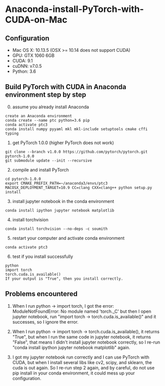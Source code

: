 # Anaconda-install-PyTorch-with-CUDA-on-Mac


## Configuration
- Mac OS X: 10.13.5 (OSX >= 10.14 does not support CUDA)
- GPU: GTX 1060 6GB
- CUDA: 9.1 
- cuDNN: v7.0.5 
- Python: 3.6


## Build PyTorch with CUDA in Anaconda environment step by step
0. assume you already install Anaconda
```
create an Anaconda environment
conda create --name ptc python=3.6 pip
conda activate ptc3
conda install numpy pyyaml mkl mkl-include setuptools cmake cffi typing
```

1. get PyTorch 1.0.0 (higher PyTorch does not work)
```
git clone --branch v1.0.0 https://github.com/pytorch/pytorch.git pytorch-1.0.0
git submodule update --init --recursive
```

2. compile and install PyTorch
```
cd pytorch-1.0.0
export CMAKE_PREFIX_PATH=~/anaconda3/envs/ptc3
MACOSX_DEPLOYMENT_TARGET=10.9 CC=clang CXX=clang++ python setup.py install
```

3. install jupyter notebook in the conda environment
```
conda install ipython jupyter notebook matplotlib
```

4. install torchvision
```
conda install torchvision --no-deps -c soumith
```

5. restart your computer and activate conda environment
```
conda activate ptc3
```

6. test if you install successfully
```
python
import torch
torch.cuda.is_available()
If your output is "True", then you install correctly.
```


## Problems encountered 
1. When I run python -> import torch, I got the error: ModuleNotFoundError: No module named 'torch._C' 
but then I open jupyter notebook, run "import torch -> torch.cuda.is_available()" and it successes, so I ignore the error.

2. When I run python -> import torch -> torch.cuda.is_available(), it returns "True", but when I run the same code in jupyter notebook, it returns "False", that means I didn't install jupyter notebook correctly, so I re-run "conda install ipython jupyter notebook matplotlib" again.

3. I got my jupyter notebook run correctly and I can use PyTorch with CUDA, but when I install several libs like cv2, scipy, and sklearn, the cuda is out again. So I re-run step 2 again, and by careful, do not use pip install in your conda environment, it could mess up your configuration.
